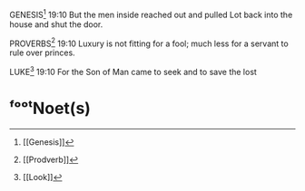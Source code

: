 

GENESIS[^g]
19:10 But the men inside reached out and pulled Lot back into the house and shut the door.

PROVERBS[^p]
19:10 Luxury is not fitting for a fool; much less for a servant to rule over princes.

LUKE[^l]
19:10 For the Son of Man came to seek and to save the lost
# ᶠᵒᵒᵗNoet(s)

[^g]: [[Genesis]]
[^p]: [[Prodverb]]
[^l]: [[Look]]